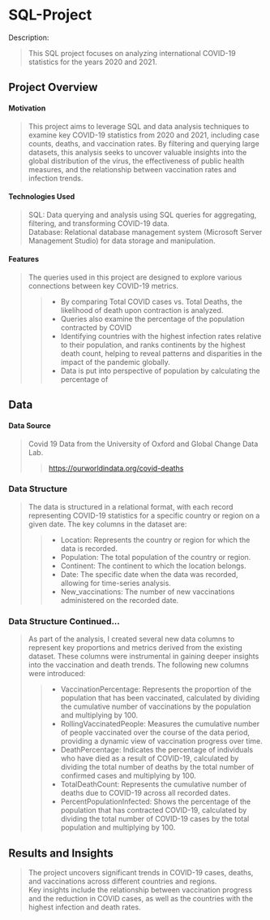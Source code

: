 # SQL-Project
Description:
>This SQL project focuses on analyzing international COVID-19 statistics for the years 2020 and 2021.

## Project Overview
#### Motivation
>This project aims to leverage SQL and data analysis techniques to examine key COVID-19 statistics from 2020 and 2021, including case counts, deaths, and vaccination rates. By filtering and querying large datasets, this analysis seeks to uncover valuable insights into the global distribution of the virus, the effectiveness of public health measures, and the relationship between vaccination rates and infection trends.
#### Technologies Used
>SQL: Data querying and analysis using SQL queries for aggregating, filtering, and transforming COVID-19 data.<br>
>Database: Relational database management system (Microsoft Server Management Studio) for data storage and manipulation.<br>
#### Features
>The queries used in this project are designed to explore various connections between key COVID-19 metrics.
>>- By comparing Total COVID cases vs. Total Deaths, the likelihood of death upon contraction is analyzed.<br>
>>- Queries also examine the percentage of the population contracted by COVID<br>
>>- Identifying countries with the highest infection rates relative to their population, and ranks continents by the highest death count, helping to reveal patterns and disparities in the impact of the pandemic globally.<br>
>>- Data is put into perspective of population by calculating the percentage of 
## Data
#### Data Source
>Covid 19 Data from the University of Oxford and Global Change Data Lab.<br>
>>https://ourworldindata.org/covid-deaths
### Data Structure
>The data is structured in a relational format, with each record representing COVID-19 statistics for a specific country or region on a given date. The key columns in the dataset are:<br>
>> - Location: Represents the country or region for which the data is recorded.<br>
>> - Population: The total population of the country or region.<br>
>> - Continent: The continent to which the location belongs.<br>
>> - Date: The specific date when the data was recorded, allowing for time-series analysis.<br>
>> - New_vaccinations: The number of new vaccinations administered on the recorded date.<br>
### Data Structure Continued...
>As part of the analysis, I created several new data columns to represent key proportions and metrics derived from the existing dataset. These columns were instrumental in gaining deeper insights into the vaccination and death trends. The following new columns were introduced:<br>
>> - VaccinationPercentage: Represents the proportion of the population that has been vaccinated, calculated by dividing the cumulative number of vaccinations by the population and multiplying by 100.<br>
>> - RollingVaccinatedPeople: Measures the cumulative number of people vaccinated over the course of the data period, providing a dynamic view of vaccination progress over time.<br>
>> - DeathPercentage: Indicates the percentage of individuals who have died as a result of COVID-19, calculated by dividing the total number of deaths by the total number of confirmed cases and multiplying by 100.<br>
>> - TotalDeathCount: Represents the cumulative number of deaths due to COVID-19 across all recorded dates.<br>
>> - PercentPopulationInfected: Shows the percentage of the population that has contracted COVID-19, calculated by dividing the total number of COVID-19 cases by the total population and multiplying by 100.<br>
## Results and Insights
>The project uncovers significant trends in COVID-19 cases, deaths, and vaccinations across different countries and regions.<br>
>Key insights include the relationship between vaccination progress and the reduction in COVID cases, as well as the countries with the highest infection and death rates.





